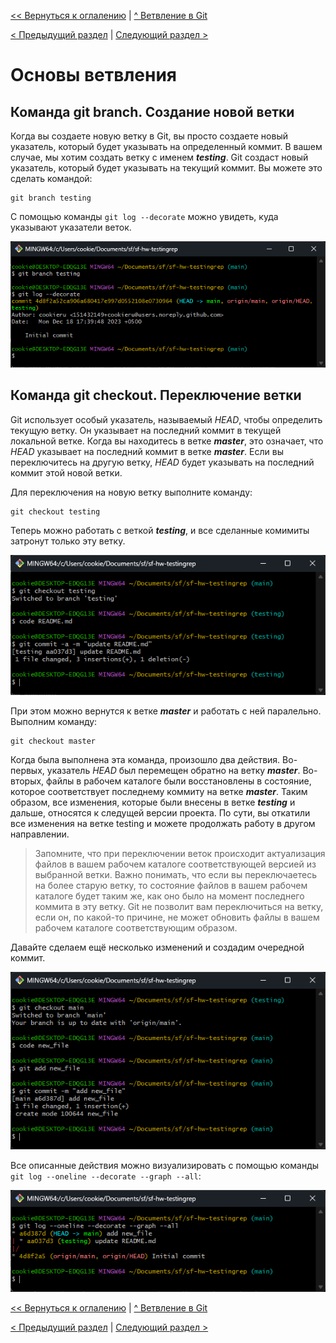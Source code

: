 [<< Вернуться к оглалению](README.md) | [^ Ветвление в Git](section09.md)

[< Предыдущий раздел](section09.md) | [Следующий раздел >](section09-2.md)

Основы ветвления
================

Команда git branch. Создание новой ветки
----------------------------------------

Когда вы создаете новую ветку в Git, вы просто создаете новый указатель, который будет указывать на определенный коммит. В вашем случае, мы хотим создать ветку с именем ___testing___. Git создаст новый указатель, который будет указывать на текущий коммит. Вы можете это сделать командой:

```
git branch testing
```

С помощью команды `git log --decorate` можно увидеть, куда указывают указатели веток.

![результат работы git log --decorate](https://github.com/cookieru/3.14.1-HW-01/blob/be6e80c7164a8bb750fa7c774b680c1fb3bebd72/images/2023-12-18%20223354.png?raw=true)

Команда git checkout. Переключение ветки
----------------------------------------

Git использует особый указатель, называемый _HEAD_, чтобы определить текущую ветку. Он указывает на последний коммит в текущей локальной ветке. Когда вы находитесь в ветке ___master___, это означает, что _HEAD_ указывает на последний коммит в ветке ___master___. Если вы переключитесь на другую ветку, _HEAD_ будет указывать на последний коммит этой новой ветки.

Для переключения на новую ветку выполните команду:

```
git checkout testing
```

Теперь можно работать с веткой ___testing___, и все сделанные комимиты затронут только эту ветку.

![что-то сделалали с веткой testing](https://github.com/cookieru/3.14.1-HW-01/blob/be6e80c7164a8bb750fa7c774b680c1fb3bebd72/images/2023-12-18%20224119.png?raw=true)

При этом можно вернутся к ветке ___master___ и работать с ней паралельно. Выполним команду:

```
git checkout master
```

Когда была выполнена эта команда, произошло два действия. Во-первых, указатель _HEAD_ был перемещен обратно на ветку ___master___. Во-вторых, файлы в рабочем каталоге были восстановлены в состояние, которое соответствует последнему коммиту на ветке ___master___. Таким образом, все изменения, которые были внесены в ветке ___testing___ и дальше, относятся к следущей версии проекта. По сути, вы откатили все изменения на ветке testing и можете продолжать работу в другом направлении.

> Запомните, что при переключении веток происходит актуализация файлов в вашем рабочем каталоге соответствующей версией из выбранной ветки. Важно понимать, что если вы переключаетесь на более старую ветку, то состояние файлов в вашем рабочем каталоге будет таким же, как оно было на момент последнего коммита в эту ветку. Git не позволит вам переключиться на ветку, если он, по какой-то причине, не может обновить файлы в вашем рабочем каталоге соответствующим образом. 

Давайте сделаем ещё несколько изменений и создадим очередной коммит.

![что-то сделалали с веткой master](https://github.com/cookieru/3.14.1-HW-01/blob/be6e80c7164a8bb750fa7c774b680c1fb3bebd72/images/2023-12-18%20224311.png?raw=true)

Все описанные действия можно визуализировать с помощью команды `git log --oneline --decorate --graph --all`:

![результат работы git log](https://github.com/cookieru/3.14.1-HW-01/blob/be6e80c7164a8bb750fa7c774b680c1fb3bebd72/images/2023-12-18%20224345.png?raw=true)

[<< Вернуться к оглалению](README.md) | [^ Ветвление в Git](section09.md)

[< Предыдущий раздел](section09.md) | [Следующий раздел >](section09-2.md)
